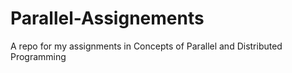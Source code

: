 # Parallel-Assignements
A repo for my assignments in Concepts of Parallel and Distributed Programming
